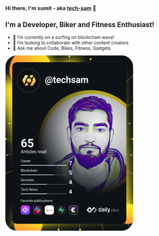 ### Hi there, I'm sumit - aka [tech-sam](http://sumit.tech) 👋

## I'm a Developer, Biker and Fitness Enthusiast!

- 🔭 I’m currently on a surfing on blockchain wave!
- 👯 I’m looking to collaborate with other content creators
- 💬 Ask me about Code, Bikes, Fitness, Gadgets


<a href="https://app.daily.dev/techsam"><img src="https://github.com/tech-sam/tech-sam/blob/master/devcard.svg" width="400" alt="Sumit's Dev Card"/></a>

